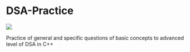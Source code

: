 # DSA-Practice     
![](https://komarev.com/ghpvc/?username=sumit6258)


Practice of general and specific questions of basic concepts to advanced level of DSA in C++
